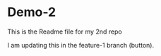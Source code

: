 # Demo-2

This is the Readme file for my 2nd repo

I am updating this in the feature-1 branch (button).
